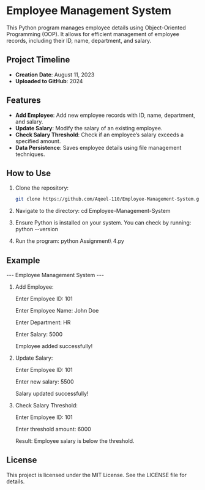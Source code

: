# Employee Management System

This Python program manages employee details using Object-Oriented Programming (OOP). It allows for efficient management of employee records, including their ID, name, department, and salary.

## Project Timeline
- **Creation Date**: August 11, 2023
- **Uploaded to GitHub**: 2024

## Features

- **Add Employee**: Add new employee records with ID, name, department, and salary.
- **Update Salary**: Modify the salary of an existing employee.
- **Check Salary Threshold**: Check if an employee’s salary exceeds a specified amount.
- **Data Persistence**: Saves employee details using file management techniques.

## How to Use

1. Clone the repository:
   ```bash
   git clone https://github.com/Aqeel-110/Employee-Management-System.git

2. Navigate to the directory:
   cd Employee-Management-System

3. Ensure Python is installed on your system. You can check by running:
   python --version

4. Run the program:
   python Assignment\ 4.py

## Example

--- Employee Management System ---

1. Add Employee:

   Enter Employee ID: 101

   Enter Employee Name: John Doe

   Enter Department: HR

   Enter Salary: 5000

   Employee added successfully!

2. Update Salary:

   Enter Employee ID: 101

   Enter new salary: 5500

   Salary updated successfully!

3. Check Salary Threshold:

   Enter Employee ID: 101

   Enter threshold amount: 6000

   Result: Employee salary is below the threshold.

## License
This project is licensed under the MIT License. See the LICENSE file for details.
